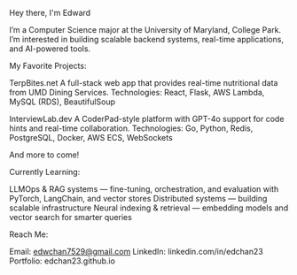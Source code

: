 Hey there, I'm Edward

I’m a Computer Science major at the University of Maryland, College Park.
I’m interested in building scalable backend systems, real-time applications, and AI-powered tools.

My Favorite Projects:

TerpBites.net
A full-stack web app that provides real-time nutritional data from UMD Dining Services.
Technologies: React, Flask, AWS Lambda, MySQL (RDS), BeautifulSoup

InterviewLab.dev
A CoderPad-style platform with GPT-4o support for code hints and real-time collaboration.
Technologies: Go, Python, Redis, PostgreSQL, Docker, AWS ECS, WebSockets

And more to come!

Currently Learning:

LLMOps & RAG systems — fine-tuning, orchestration, and evaluation with PyTorch, LangChain, and vector stores
Distributed systems — building scalable infrastructure
Neural indexing & retrieval — embedding models and vector search for smarter queries

Reach Me:

Email: edwchan7529@gmail.com
LinkedIn: linkedin.com/in/edchan23
Portfolio: edchan23.github.io
